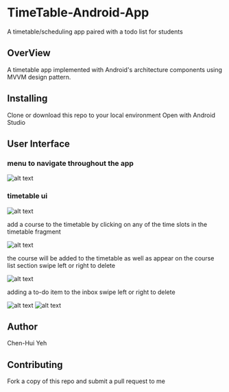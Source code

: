 # TimeTable-Android-App
A timetable/scheduling app paired with a todo list for students

## OverView
A timetable app implemented with Android's architecture components using MVVM design pattern.

## Installing
Clone or download this repo to your local environment
Open with Android Studio


## User Interface

### menu to navigate throughout the app

![alt text](https://github.com/chenhuiyeh/TimeTable-Android-App/blob/master/wiki-images/Screenshot_1545869706.png)


### timetable ui

![alt text](https://github.com/chenhuiyeh/TimeTable-Android-App/blob/master/wiki-images/Screenshot_1545871066.png)


add a course to the timetable by clicking on any of the time slots in the timetable fragment

![alt text](https://github.com/chenhuiyeh/TimeTable-Android-App/blob/master/wiki-images/Screenshot_1545866992.png)


the course will be added to the timetable as well as appear on the course list section
swipe left or right to delete

![alt text](https://github.com/chenhuiyeh/TimeTable-Android-App/blob/master/wiki-images/Screenshot_1545869709.png)


adding a to-do item to the inbox
swipe left or right to delete

![alt text](https://github.com/chenhuiyeh/TimeTable-Android-App/blob/master/wiki-images/Screenshot_1545869735.png)
![alt text](https://github.com/chenhuiyeh/TimeTable-Android-App/blob/master/wiki-images/Screenshot_1545869738.png)



## Author
Chen-Hui Yeh

## Contributing
Fork a copy of this repo and submit a pull request to me
